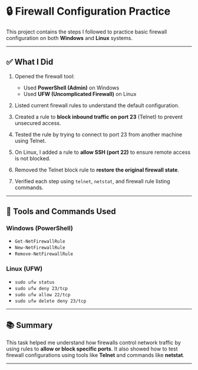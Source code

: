 # 🔒 Firewall Configuration Practice

This project contains the steps I followed to practice basic firewall configuration on both **Windows** and **Linux** systems.

---

## ✅ What I Did

1. Opened the firewall tool:
   - Used **PowerShell (Admin)** on Windows
   - Used **UFW (Uncomplicated Firewall)** on Linux

2. Listed current firewall rules to understand the default configuration.

3. Created a rule to **block inbound traffic on port 23** (Telnet) to prevent unsecured access.

4. Tested the rule by trying to connect to port 23 from another machine using Telnet.

5. On Linux, I added a rule to **allow SSH (port 22)** to ensure remote access is not blocked.

6. Removed the Telnet block rule to **restore the original firewall state**.

7. Verified each step using `telnet`, `netstat`, and firewall rule listing commands.

---

## 🔧 Tools and Commands Used

### Windows (PowerShell)
- `Get-NetFirewallRule`
- `New-NetFirewallRule`
- `Remove-NetFirewallRule`

### Linux (UFW)
- `sudo ufw status`
- `sudo ufw deny 23/tcp`
- `sudo ufw allow 22/tcp`
- `sudo ufw delete deny 23/tcp`

---

## 📚 Summary

This task helped me understand how firewalls control network traffic by using rules to **allow or block specific ports**. It also showed how to test firewall configurations using tools like **Telnet** and commands like **netstat**.

---
